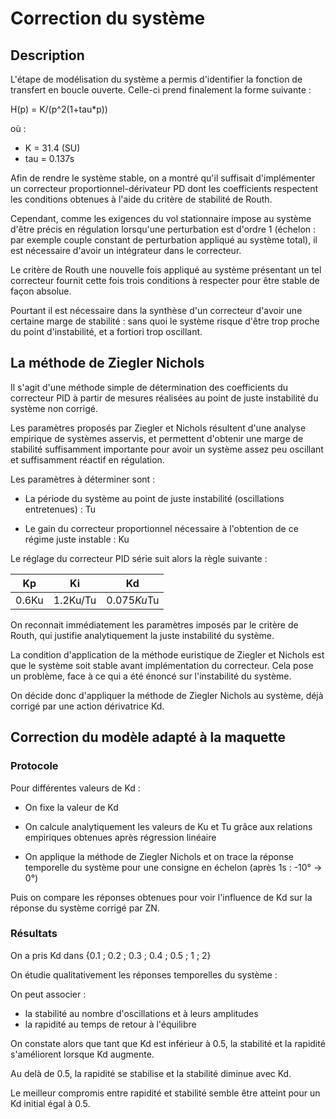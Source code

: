 # Correction du système


## Description

L'étape de modélisation du système a permis d'identifier la fonction de transfert en boucle ouverte. Celle-ci prend finalement la forme suivante :

H(p) = K/(p^2(1+tau*p))

où :

- K = 31.4 (SU)
- tau = 0.137s


Afin de rendre le système stable, on a montré qu'il suffisait d'implémenter un correcteur proportionnel-dérivateur PD dont les coefficients respectent les conditions obtenues à l'aide du critère de stabilité de Routh.

Cependant, comme les exigences du vol stationnaire impose au système d'être précis en régulation lorsqu'une perturbation est d'ordre 1 (échelon : par exemple couple constant de perturbation appliqué  au système total), il est nécessaire d'avoir un intégrateur dans le correcteur.

Le critère de Routh une nouvelle fois appliqué au système présentant un tel correcteur fournit cette fois trois conditions à respecter pour être stable de façon absolue.

Pourtant il est nécessaire dans la synthèse d'un correcteur d'avoir une certaine marge de stabilité : sans quoi le système risque d'être trop proche du point d'instabilité, et a fortiori trop oscillant.



## La méthode de Ziegler Nichols


Il s'agit d'une méthode simple de détermination des coefficients du correcteur PID à partir de mesures réalisées au point de juste instabilité du système non corrigé.

Les paramètres proposés par Ziegler et Nichols résultent d'une analyse empirique de systèmes asservis, et permettent d'obtenir une marge de stabilité suffisamment importante pour avoir un système assez peu oscillant et suffisamment réactif en régulation.


Les paramètres à déterminer sont :

- La période du système au point de juste instabilité (oscillations entretenues) : Tu

- Le gain du correcteur proportionnel nécessaire à l'obtention de ce régime juste instable : Ku


Le réglage du correcteur PID série suit alors la règle suivante :

| Kp    | Ki       | Kd          | 
|-------|----------|-------------| 
| 0.6Ku | 1.2Ku/Tu | 0.075*Ku*Tu |


On reconnait immédiatement les paramètres imposés par le critère de Routh, qui justifie analytiquement la juste instabilité du système.


La condition d'application de la méthode euristique de Ziegler et Nichols est que le système soit stable avant implémentation du correcteur. Cela pose un problème, face à ce qui a été énoncé sur l'instabilité du système.

On décide donc d'appliquer la méthode de Ziegler Nichols au système, déjà corrigé par une action dérivatrice Kd.



## Correction du modèle adapté à la maquette


### Protocole

Pour différentes valeurs de Kd :

- On fixe la valeur de Kd

- On calcule analytiquement les valeurs de Ku et Tu grâce aux relations empiriques obtenues après régression linéaire

- On applique la méthode de Ziegler Nichols et on trace la réponse temporelle du système pour une consigne en échelon (après 1s : -10° -> 0°)

Puis on compare les réponses obtenues pour voir l'influence de Kd sur la réponse du système corrigé par ZN.


### Résultats

On a pris Kd dans {0.1 ; 0.2 ; 0.3 ; 0.4 ; 0.5 ; 1 ; 2}

On étudie qualitativement les réponses temporelles du système :

On peut associer :

- la stabilité au nombre d'oscillations et à leurs amplitudes
- la rapidité au temps de retour à l'équilibre

On constate alors que tant que Kd est inférieur à 0.5, la stabilité et la rapidité s'améliorent lorsque Kd augmente.

Au delà de 0.5, la rapidité se stabilise et la stabilité diminue avec Kd.


Le meilleur compromis entre rapidité et stabilité semble être atteint pour un Kd initial égal à 0.5.